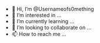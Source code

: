 - 👋 Hi, I’m @Usernameofs0mething
- 👀 I’m interested in ...
- 🌱 I’m currently learning ...
- 💞️ I’m looking to collaborate on ...
- 📫 How to reach me ...

<!---
Usernameofs0mething/Usernameofs0mething is a ✨ special ✨ repository because its `README.md` (this file) appears on your GitHub profile.
You can click the Preview link to take a look at your changes.
--->
